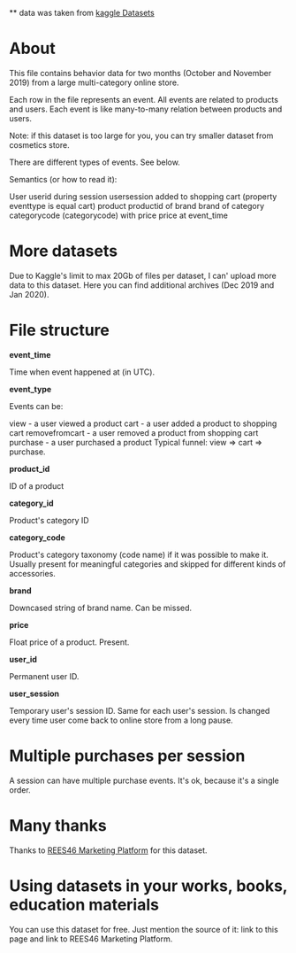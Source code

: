 ** data was taken from [kaggle Datasets](https://www.kaggle.com/mkechinov/ecommerce-behavior-data-from-multi-category-store)
# About
This file contains behavior data for two months (October and November 2019) from a large multi-category online store.

Each row in the file represents an event. All events are related to products and users. Each event is like many-to-many relation between products and users.

Note: if this dataset is too large for you, you can try smaller dataset from cosmetics store.

There are different types of events. See below.

Semantics (or how to read it):

User userid during session usersession added to shopping cart (property eventtype is equal cart) product productid of brand brand of category categorycode (categorycode) with price price at event_time

# More datasets
Due to Kaggle's limit to max 20Gb of files per dataset, I can' upload more data to this dataset. Here you can find additional archives (Dec 2019 and Jan 2020).

# File structure
__event_time__

Time when event happened at (in UTC).

__event_type__

Events can be:

view - a user viewed a product
cart - a user added a product to shopping cart
removefromcart - a user removed a product from shopping cart
purchase - a user purchased a product
Typical funnel: view => cart => purchase.

__product_id__

ID of a product

__category_id__

Product's category ID

__category_code__

Product's category taxonomy (code name) if it was possible to make it. Usually present for meaningful categories and skipped for different kinds of accessories.

__brand__

Downcased string of brand name. Can be missed.

__price__

Float price of a product. Present.

__user_id__

Permanent user ID.

__user_session__

Temporary user's session ID. Same for each user's session. Is changed every time user come back to online store from a long pause.

# Multiple purchases per session
A session can have multiple purchase events. It's ok, because it's a single order.

# Many thanks
Thanks to [REES46 Marketing Platform](https://rees46.com/) for this dataset.

# Using datasets in your works, books, education materials
You can use this dataset for free. Just mention the source of it: link to this page and link to REES46 Marketing Platform.